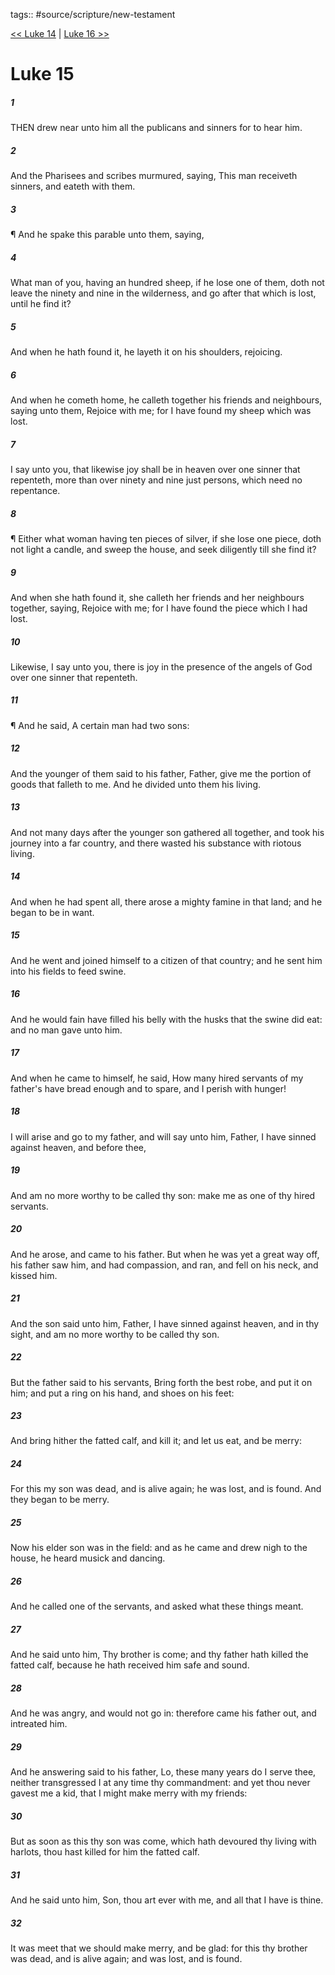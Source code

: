 tags:: #source/scripture/new-testament

[<< Luke 14](/New_Testament/03_Luke/Luke_14.md) | [Luke 16 >>](/New_Testament/03_Luke/Luke_16.md)

# Luke 15

##### 1

THEN drew near unto him all the publicans and sinners for to hear him.

##### 2

And the Pharisees and scribes murmured, saying, This man receiveth sinners, and eateth with them.

##### 3

¶ And he spake this parable unto them, saying,

##### 4

What man of you, having an hundred sheep, if he lose one of them, doth not leave the ninety and nine in the wilderness, and go after that which is lost, until he find it?

##### 5

And when he hath found it, he layeth it on his shoulders, rejoicing.

##### 6

And when he cometh home, he calleth together his friends and neighbours, saying unto them, Rejoice with me; for I have found my sheep which was lost.

##### 7

I say unto you, that likewise joy shall be in heaven over one sinner that repenteth, more than over ninety and nine just persons, which need no repentance.

##### 8

¶ Either what woman having ten pieces of silver, if she lose one piece, doth not light a candle, and sweep the house, and seek diligently till she find it?

##### 9

And when she hath found it, she calleth her friends and her neighbours together, saying, Rejoice with me; for I have found the piece which I had lost.

##### 10

Likewise, I say unto you, there is joy in the presence of the angels of God over one sinner that repenteth.

##### 11

¶ And he said, A certain man had two sons:

##### 12

And the younger of them said to his father, Father, give me the portion of goods that falleth to me. And he divided unto them his living.

##### 13

And not many days after the younger son gathered all together, and took his journey into a far country, and there wasted his substance with riotous living.

##### 14

And when he had spent all, there arose a mighty famine in that land; and he began to be in want.

##### 15

And he went and joined himself to a citizen of that country; and he sent him into his fields to feed swine.

##### 16

And he would fain have filled his belly with the husks that the swine did eat: and no man gave unto him.

##### 17

And when he came to himself, he said, How many hired servants of my father's have bread enough and to spare, and I perish with hunger!

##### 18

I will arise and go to my father, and will say unto him, Father, I have sinned against heaven, and before thee,

##### 19

And am no more worthy to be called thy son: make me as one of thy hired servants.

##### 20

And he arose, and came to his father. But when he was yet a great way off, his father saw him, and had compassion, and ran, and fell on his neck, and kissed him.

##### 21

And the son said unto him, Father, I have sinned against heaven, and in thy sight, and am no more worthy to be called thy son.

##### 22

But the father said to his servants, Bring forth the best robe, and put it on him; and put a ring on his hand, and shoes on his feet:

##### 23

And bring hither the fatted calf, and kill it; and let us eat, and be merry:

##### 24

For this my son was dead, and is alive again; he was lost, and is found. And they began to be merry.

##### 25

Now his elder son was in the field: and as he came and drew nigh to the house, he heard musick and dancing.

##### 26

And he called one of the servants, and asked what these things meant.

##### 27

And he said unto him, Thy brother is come; and thy father hath killed the fatted calf, because he hath received him safe and sound.

##### 28

And he was angry, and would not go in: therefore came his father out, and intreated him.

##### 29

And he answering said to his father, Lo, these many years do I serve thee, neither transgressed I at any time thy commandment: and yet thou never gavest me a kid, that I might make merry with my friends:

##### 30

But as soon as this thy son was come, which hath devoured thy living with harlots, thou hast killed for him the fatted calf.

##### 31

And he said unto him, Son, thou art ever with me, and all that I have is thine.

##### 32

It was meet that we should make merry, and be glad: for this thy brother was dead, and is alive again; and was lost, and is found.
